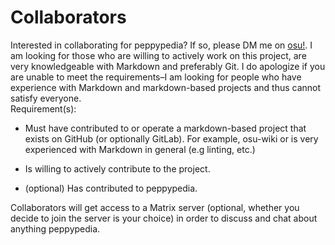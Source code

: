 # Collaborators

Interested in collaborating for peppypedia? If so, please DM me on [osu!](https://osu.ppy.sh/home/messages/users/28893698).
I am looking for those who are willing to actively work on this project, are very knowledgeable with Markdown and preferably Git. I do apologize if you are unable to meet the requirements–I am looking for people who have experience with Markdown and markdown-based projects and thus cannot satisfy everyone. \
Requirement(s):

 - Must have contributed to or operate a markdown-based project that exists on GitHub (or optionally GitLab). For example, osu-wiki or is very experienced with Markdown in general (e.g linting, etc.)

 - Is willing to actively contribute to the project.

 - (optional) Has contributed to peppypedia.

 Collaborators will get access to a Matrix server (optional, whether you decide to join the server is your choice) in order to discuss and chat about anything peppypedia.
 